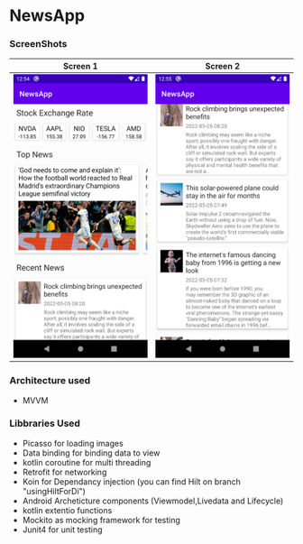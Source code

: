 # NewsApp

### ScreenShots
 
Screen 1            |  Screen 2
:-------------------------:|:-------------------------:
![](https://github.com/apdallah/NewsApp/blob/master/Screenshot_20220522_125455.png)  |  ![](https://github.com/apdallah/NewsApp/blob/master/Screenshot_20220522_125506.png)
### Architecture used 
+ MVVM
### Libbraries Used
   + Picasso  for loading images
   + Data binding for binding data to view
   + kotlin coroutine for multi threading
   + Retrofit for networking
   + Koin for Dependancy injection (you can find Hilt on branch "usingHiltForDi")
   + Android Archeticture components (Viewmodel,Livedata and Lifecycle)
   + kotlin extentio functions
   + Mockito as mocking framework for testing
   + Junit4 for unit testing 
   
   
